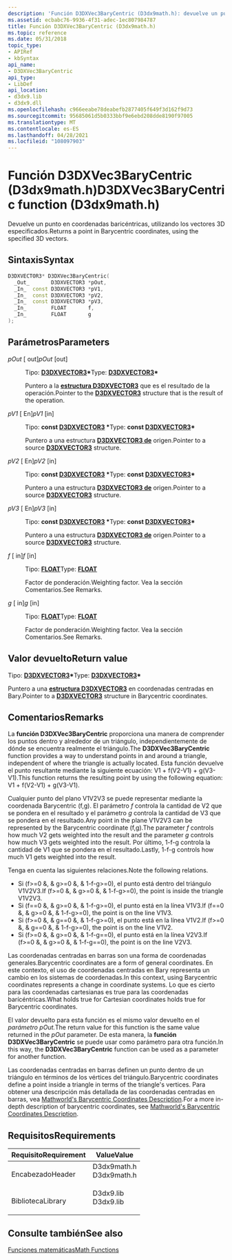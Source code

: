 ```yaml
---
description: 'Función D3DXVec3BaryCentric (D3dx9math.h): devuelve un punto en coordenadas baricéntricas, mediante los vectores 3D especificados.'
ms.assetid: ecbabc76-9936-4f31-adec-1ec807984787
title: Función D3DXVec3BaryCentric (D3dx9math.h)
ms.topic: reference
ms.date: 05/31/2018
topic_type:
- APIRef
- kbSyntax
api_name:
- D3DXVec3BaryCentric
api_type:
- LibDef
api_location:
- d3dx9.lib
- d3dx9.dll
ms.openlocfilehash: c966eeabe78deabefb2877405f649f3d162f9d73
ms.sourcegitcommit: 95685061d5b0333bbf9e6ebd208dde8190f97005
ms.translationtype: MT
ms.contentlocale: es-ES
ms.lasthandoff: 04/28/2021
ms.locfileid: "108097903"
---
```

# <a name="d3dxvec3barycentric-function-d3dx9mathh"></a><span data-ttu-id="9c2b7-103">Función D3DXVec3BaryCentric (D3dx9math.h)</span><span class="sxs-lookup"><span data-stu-id="9c2b7-103">D3DXVec3BaryCentric function (D3dx9math.h)</span></span>

<span data-ttu-id="9c2b7-104">Devuelve un punto en coordenadas baricéntricas, utilizando los vectores 3D especificados.</span><span class="sxs-lookup"><span data-stu-id="9c2b7-104">Returns a point in Barycentric coordinates, using the specified 3D vectors.</span></span>

## <a name="syntax"></a><span data-ttu-id="9c2b7-105">Sintaxis</span><span class="sxs-lookup"><span data-stu-id="9c2b7-105">Syntax</span></span>


```C++
D3DXVECTOR3* D3DXVec3BaryCentric(
  _Out_       D3DXVECTOR3 *pOut,
  _In_  const D3DXVECTOR3 *pV1,
  _In_  const D3DXVECTOR3 *pV2,
  _In_  const D3DXVECTOR3 *pV3,
  _In_        FLOAT       f,
  _In_        FLOAT       g
);
```



## <a name="parameters"></a><span data-ttu-id="9c2b7-106">Parámetros</span><span class="sxs-lookup"><span data-stu-id="9c2b7-106">Parameters</span></span>

<dl> <dt>

<span data-ttu-id="9c2b7-107">*pOut* \[ out\]</span><span class="sxs-lookup"><span data-stu-id="9c2b7-107">*pOut* \[out\]</span></span>
</dt> <dd>

<span data-ttu-id="9c2b7-108">Tipo: **[ **D3DXVECTOR3**](d3dxvector3.md)\***</span><span class="sxs-lookup"><span data-stu-id="9c2b7-108">Type: **[**D3DXVECTOR3**](d3dxvector3.md)\***</span></span>

<span data-ttu-id="9c2b7-109">Puntero a la [**estructura D3DXVECTOR3**](d3dxvector3.md) que es el resultado de la operación.</span><span class="sxs-lookup"><span data-stu-id="9c2b7-109">Pointer to the [**D3DXVECTOR3**](d3dxvector3.md) structure that is the result of the operation.</span></span>

</dd> <dt>

<span data-ttu-id="9c2b7-110">*pV1* \[ En\]</span><span class="sxs-lookup"><span data-stu-id="9c2b7-110">*pV1* \[in\]</span></span>
</dt> <dd>

<span data-ttu-id="9c2b7-111">Tipo: **const [**D3DXVECTOR3**](d3dxvector3.md) \***</span><span class="sxs-lookup"><span data-stu-id="9c2b7-111">Type: **const [**D3DXVECTOR3**](d3dxvector3.md)\***</span></span>

<span data-ttu-id="9c2b7-112">Puntero a una estructura [**D3DXVECTOR3 de**](d3dxvector3.md) origen.</span><span class="sxs-lookup"><span data-stu-id="9c2b7-112">Pointer to a source [**D3DXVECTOR3**](d3dxvector3.md) structure.</span></span>

</dd> <dt>

<span data-ttu-id="9c2b7-113">*pV2* \[ En\]</span><span class="sxs-lookup"><span data-stu-id="9c2b7-113">*pV2* \[in\]</span></span>
</dt> <dd>

<span data-ttu-id="9c2b7-114">Tipo: **const [**D3DXVECTOR3**](d3dxvector3.md) \***</span><span class="sxs-lookup"><span data-stu-id="9c2b7-114">Type: **const [**D3DXVECTOR3**](d3dxvector3.md)\***</span></span>

<span data-ttu-id="9c2b7-115">Puntero a una estructura [**D3DXVECTOR3 de**](d3dxvector3.md) origen.</span><span class="sxs-lookup"><span data-stu-id="9c2b7-115">Pointer to a source [**D3DXVECTOR3**](d3dxvector3.md) structure.</span></span>

</dd> <dt>

<span data-ttu-id="9c2b7-116">*pV3* \[ En\]</span><span class="sxs-lookup"><span data-stu-id="9c2b7-116">*pV3* \[in\]</span></span>
</dt> <dd>

<span data-ttu-id="9c2b7-117">Tipo: **const [**D3DXVECTOR3**](d3dxvector3.md) \***</span><span class="sxs-lookup"><span data-stu-id="9c2b7-117">Type: **const [**D3DXVECTOR3**](d3dxvector3.md)\***</span></span>

<span data-ttu-id="9c2b7-118">Puntero a una estructura [**D3DXVECTOR3 de**](d3dxvector3.md) origen.</span><span class="sxs-lookup"><span data-stu-id="9c2b7-118">Pointer to a source [**D3DXVECTOR3**](d3dxvector3.md) structure.</span></span>

</dd> <dt>

<span data-ttu-id="9c2b7-119">*f* \[ in\]</span><span class="sxs-lookup"><span data-stu-id="9c2b7-119">*f* \[in\]</span></span>
</dt> <dd>

<span data-ttu-id="9c2b7-120">Tipo: **[ **FLOAT**](../winprog/windows-data-types.md)**</span><span class="sxs-lookup"><span data-stu-id="9c2b7-120">Type: **[**FLOAT**](../winprog/windows-data-types.md)**</span></span>

<span data-ttu-id="9c2b7-121">Factor de ponderación.</span><span class="sxs-lookup"><span data-stu-id="9c2b7-121">Weighting factor.</span></span> <span data-ttu-id="9c2b7-122">Vea la sección Comentarios.</span><span class="sxs-lookup"><span data-stu-id="9c2b7-122">See Remarks.</span></span>

</dd> <dt>

<span data-ttu-id="9c2b7-123">*g* \[ in\]</span><span class="sxs-lookup"><span data-stu-id="9c2b7-123">*g* \[in\]</span></span>
</dt> <dd>

<span data-ttu-id="9c2b7-124">Tipo: **[ **FLOAT**](../winprog/windows-data-types.md)**</span><span class="sxs-lookup"><span data-stu-id="9c2b7-124">Type: **[**FLOAT**](../winprog/windows-data-types.md)**</span></span>

<span data-ttu-id="9c2b7-125">Factor de ponderación.</span><span class="sxs-lookup"><span data-stu-id="9c2b7-125">Weighting factor.</span></span> <span data-ttu-id="9c2b7-126">Vea la sección Comentarios.</span><span class="sxs-lookup"><span data-stu-id="9c2b7-126">See Remarks.</span></span>

</dd> </dl>

## <a name="return-value"></a><span data-ttu-id="9c2b7-127">Valor devuelto</span><span class="sxs-lookup"><span data-stu-id="9c2b7-127">Return value</span></span>

<span data-ttu-id="9c2b7-128">Tipo: **[ **D3DXVECTOR3**](d3dxvector3.md)\***</span><span class="sxs-lookup"><span data-stu-id="9c2b7-128">Type: **[**D3DXVECTOR3**](d3dxvector3.md)\***</span></span>

<span data-ttu-id="9c2b7-129">Puntero a una [**estructura D3DXVECTOR3**](d3dxvector3.md) en coordenadas centradas en Bary.</span><span class="sxs-lookup"><span data-stu-id="9c2b7-129">Pointer to a [**D3DXVECTOR3**](d3dxvector3.md) structure in Barycentric coordinates.</span></span>

## <a name="remarks"></a><span data-ttu-id="9c2b7-130">Comentarios</span><span class="sxs-lookup"><span data-stu-id="9c2b7-130">Remarks</span></span>

<span data-ttu-id="9c2b7-131">La **función D3DXVec3BaryCentric** proporciona una manera de comprender los puntos dentro y alrededor de un triángulo, independientemente de dónde se encuentra realmente el triángulo.</span><span class="sxs-lookup"><span data-stu-id="9c2b7-131">The **D3DXVec3BaryCentric** function provides a way to understand points in and around a triangle, independent of where the triangle is actually located.</span></span> <span data-ttu-id="9c2b7-132">Esta función devuelve el punto resultante mediante la siguiente ecuación: V1 + f(V2-V1) + g(V3-V1).</span><span class="sxs-lookup"><span data-stu-id="9c2b7-132">This function returns the resulting point by using the following equation: V1 + f(V2-V1) + g(V3-V1).</span></span>

<span data-ttu-id="9c2b7-133">Cualquier punto del plano V1V2V3 se puede representar mediante la coordenada Barycentric (f,g). El parámetro *f* controla la cantidad de V2 que se pondera en el resultado y el parámetro *g* controla la cantidad de V3 que se pondera en el resultado.</span><span class="sxs-lookup"><span data-stu-id="9c2b7-133">Any point in the plane V1V2V3 can be represented by the Barycentric coordinate (f,g).The parameter *f* controls how much V2 gets weighted into the result and the parameter *g* controls how much V3 gets weighted into the result.</span></span> <span data-ttu-id="9c2b7-134">Por último, 1-f-g controla la cantidad de V1 que se pondera en el resultado.</span><span class="sxs-lookup"><span data-stu-id="9c2b7-134">Lastly, 1-f-g controls how much V1 gets weighted into the result.</span></span>

<span data-ttu-id="9c2b7-135">Tenga en cuenta las siguientes relaciones.</span><span class="sxs-lookup"><span data-stu-id="9c2b7-135">Note the following relations.</span></span>

-   <span data-ttu-id="9c2b7-136">Si (f>=0 &, & g>=0 &, & 1-f-g>=0), el punto está dentro del triángulo V1V2V3.</span><span class="sxs-lookup"><span data-stu-id="9c2b7-136">If (f>=0 &, & g>=0 &, & 1-f-g>=0), the point is inside the triangle V1V2V3.</span></span>
-   <span data-ttu-id="9c2b7-137">Si (f==0 &, & g>=0 &, & 1-f-g>=0), el punto está en la línea V1V3.</span><span class="sxs-lookup"><span data-stu-id="9c2b7-137">If (f==0 &, & g>=0 &, & 1-f-g>=0), the point is on the line V1V3.</span></span>
-   <span data-ttu-id="9c2b7-138">Si (f>=0 &, & g==0 &, & 1-f-g>=0), el punto está en la línea V1V2.</span><span class="sxs-lookup"><span data-stu-id="9c2b7-138">If (f>=0 &, & g==0 &, & 1-f-g>=0), the point is on the line V1V2.</span></span>
-   <span data-ttu-id="9c2b7-139">Si (f>=0 &, & g>=0 &, & 1-f-g==0), el punto está en la línea V2V3.</span><span class="sxs-lookup"><span data-stu-id="9c2b7-139">If (f>=0 &, & g>=0 &, & 1-f-g==0), the point is on the line V2V3.</span></span>

<span data-ttu-id="9c2b7-140">Las coordenadas centradas en barras son una forma de coordenadas generales.</span><span class="sxs-lookup"><span data-stu-id="9c2b7-140">Barycentric coordinates are a form of general coordinates.</span></span> <span data-ttu-id="9c2b7-141">En este contexto, el uso de coordenadas centradas en Bary representa un cambio en los sistemas de coordenadas.</span><span class="sxs-lookup"><span data-stu-id="9c2b7-141">In this context, using Barycentric coordinates represents a change in coordinate systems.</span></span> <span data-ttu-id="9c2b7-142">Lo que es cierto para las coordenadas cartesianas es true para las coordenadas barícéntricas.</span><span class="sxs-lookup"><span data-stu-id="9c2b7-142">What holds true for Cartesian coordinates holds true for Barycentric coordinates.</span></span>

<span data-ttu-id="9c2b7-143">El valor devuelto para esta función es el mismo valor devuelto en el *parámetro pOut.*</span><span class="sxs-lookup"><span data-stu-id="9c2b7-143">The return value for this function is the same value returned in the *pOut* parameter.</span></span> <span data-ttu-id="9c2b7-144">De esta manera, la **función D3DXVec3BaryCentric** se puede usar como parámetro para otra función.</span><span class="sxs-lookup"><span data-stu-id="9c2b7-144">In this way, the **D3DXVec3BaryCentric** function can be used as a parameter for another function.</span></span>

<span data-ttu-id="9c2b7-145">Las coordenadas centradas en barras definen un punto dentro de un triángulo en términos de los vértices del triángulo.</span><span class="sxs-lookup"><span data-stu-id="9c2b7-145">Barycentric coordinates define a point inside a triangle in terms of the triangle's vertices.</span></span> <span data-ttu-id="9c2b7-146">Para obtener una descripción más detallada de las coordenadas centradas en barras, vea [Mathworld's Barycentric Coordinates Description](https://mathworld.wolfram.com/BarycentricCoordinates.html).</span><span class="sxs-lookup"><span data-stu-id="9c2b7-146">For a more in-depth description of barycentric coordinates, see [Mathworld's Barycentric Coordinates Description](https://mathworld.wolfram.com/BarycentricCoordinates.html).</span></span>

## <a name="requirements"></a><span data-ttu-id="9c2b7-147">Requisitos</span><span class="sxs-lookup"><span data-stu-id="9c2b7-147">Requirements</span></span>



| <span data-ttu-id="9c2b7-148">Requisito</span><span class="sxs-lookup"><span data-stu-id="9c2b7-148">Requirement</span></span> | <span data-ttu-id="9c2b7-149">Value</span><span class="sxs-lookup"><span data-stu-id="9c2b7-149">Value</span></span> |
|--------------------|----------------------------------------------------------------------------------------|
| <span data-ttu-id="9c2b7-150">Encabezado</span><span class="sxs-lookup"><span data-stu-id="9c2b7-150">Header</span></span><br/>  | <dl> <span data-ttu-id="9c2b7-151"><dt>D3dx9math.h</dt></span><span class="sxs-lookup"><span data-stu-id="9c2b7-151"><dt>D3dx9math.h</dt></span></span> </dl> |
| <span data-ttu-id="9c2b7-152">Biblioteca</span><span class="sxs-lookup"><span data-stu-id="9c2b7-152">Library</span></span><br/> | <dl> <span data-ttu-id="9c2b7-153"><dt>D3dx9.lib</dt></span><span class="sxs-lookup"><span data-stu-id="9c2b7-153"><dt>D3dx9.lib</dt></span></span> </dl>   |



## <a name="see-also"></a><span data-ttu-id="9c2b7-154">Consulte también</span><span class="sxs-lookup"><span data-stu-id="9c2b7-154">See also</span></span>

<dl> <dt>

[<span data-ttu-id="9c2b7-155">Funciones matemáticas</span><span class="sxs-lookup"><span data-stu-id="9c2b7-155">Math Functions</span></span>](dx9-graphics-reference-d3dx-functions-math.md)
</dt> </dl>

 

 
